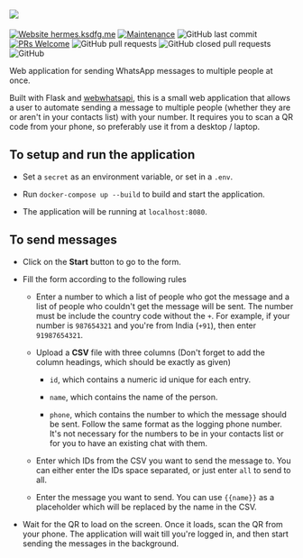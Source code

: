 # ![](web_app/static/images/logo.png)

[![Website hermes.ksdfg.me](https://img.shields.io/website-up-down-green-red/http/hermes.ksdfg.me.svg)](https://hermes.ksdfg.me/)
[![Maintenance](https://img.shields.io/badge/Maintained%3F-yes-green.svg)](https://www.github.com/ksdfg/Hermes/graphs/commit-activity)
![GitHub last commit](https://img.shields.io/github/last-commit/ksdfg/hermes)
[![PRs Welcome](https://img.shields.io/badge/PRs-welcome-brightgreen.svg?style=flat-square)](http://makeapullrequest.com)
![GitHub pull requests](https://img.shields.io/github/issues-pr-raw/ksdfg/hermes)
![GitHub closed pull requests](https://img.shields.io/github/issues-pr-closed-raw/ksdfg/hermes)
![GitHub](https://img.shields.io/github/license/ksdfg/hermes)

Web application for sending WhatsApp messages to multiple people at once.

Built with Flask and [webwhatsapi](https://github.com/mukulhase/WebWhatsapp-Wrapper),
this is a small web application that allows a user to automate sending a
message to multiple people (whether they are or aren't in your contacts
list) with your number. It requires you to scan a QR code from your phone,
so preferably use it from a desktop / laptop.

## To setup and run the application

- Set a `secret` as an environment variable, or set in a `.env`.

- Run `docker-compose up --build` to build and start the application.

- The application will be running at `localhost:8080`.

## To send messages

- Click on the __Start__ button to go to the form.

- Fill the form according to the following rules

  - Enter a number to which a list of people who got the message and a 
  list of people who couldn't get the message will be sent. The number must
  be include the country code without the `+`. For example, if your number
  is `987654321` and you're from India (`+91`), then enter `91987654321`.
  
  - Upload a __CSV__ file with three columns (Don't forget to add the column
  headings, which should be exactly as given)
  
    - `id`, which contains a numeric id unique for each entry.
    
    - `name`, which contains the name of the person.
    
    - `phone`, which contains the number to which the message should be sent.
    Follow the same format as the logging phone number. It's not necessary for the
    numbers to be in your contacts list or for you to have an existing chat with them.
    
  - Enter which IDs from the CSV you want to send the message to. You can
  either enter the IDs space separated, or just enter `all` to send to all.
  
  - Enter the message you want to send. You can use `{{name}}` as a placeholder
  which will be replaced by the name in the CSV.
  
- Wait for the QR to load on the screen. Once it loads, scan the QR from your
phone. The application will wait till you're logged in, and then start sending
the messages in the background.
